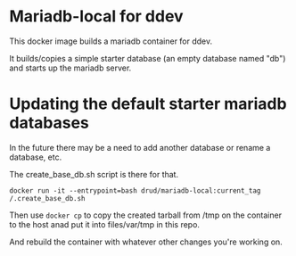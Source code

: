 # Mariadb-local for ddev

This docker image builds a mariadb container for ddev.

It builds/copies a simple starter database (an empty database named "db") and starts up the mariadb server.

# Updating the default starter mariadb databases

In the future there may be a need to add another database or rename a database, etc.

The create_base_db.sh script is there for that. 

```
docker run -it --entrypoint=bash drud/mariadb-local:current_tag
/.create_base_db.sh
```

Then use `docker cp` to copy the created tarball from /tmp on the container to the host anad put it into files/var/tmp in this repo.

And rebuild the container with whatever other changes you're working on.
